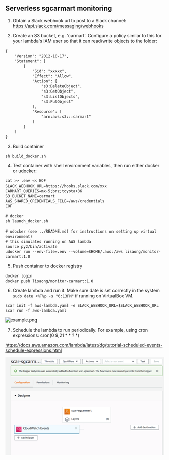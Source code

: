 ## Serverless sgcarmart monitoring

1. Obtain a Slack webhook url to post to a Slack channel:
https://api.slack.com/messaging/webhooks

2. Create an S3 bucket, e.g. 'carmart'. Configure a policy similar to this for your lambda's IAM user so that it can read/write objects to the folder:
```
{
    "Version": "2012-10-17",
    "Statement": [
        {
            "Sid": "xxxxx",
            "Effect": "Allow",
            "Action": [
                "s3:DeleteObject",
                "s3:GetObject",
                "s3:ListObjects",
                "s3:PutObject"
            ],
            "Resource": [
                "arn:aws:s3:::carmart"
            ]
        }
    ]
}
```

3. Build container
  ```
  sh build_docker.sh
  ```

4. Test container with shell environment variables, then run either docker or udocker: 

  ```
  cat >> .env << EOF
  SLACK_WEBHOOK_URL=https://hooks.slack.com/xxx
  CARMART_QUERIES=mx-5;brz;toyota+86
  S3_BUCKET_NAME=carmart
  AWS_SHARED_CREDENTIALS_FILE=/aws/credentials
  EOF

  # docker
  sh launch_docker.sh

  # udocker (see ../README.md) for instructions on setting up virtual environment)
  # this simulates running on AWS lambda
  source py2/bin/activate
  udocker run --env-file=.env --volume=$HOME/.aws:/aws lisaong/monitor-carmart:1.0
  ```

5. Push container to docker registry
  ```
  docker login
  docker push lisaong/monitor-carmart:1.0
  ```

6. Create lambda and run it. Make sure date is set correctly in the system `sudo date +%T%p -s "6:13PM"` if running on VirtualBox VM.
  ```
  scar init -f aws-lambda.yaml -e SLACK_WEBHOOK_URL=$SLACK_WEBHOOK_URL
  scar run -f aws-lambda.yaml
  ```

![example.png](example.png)

7. Schedule the lambda to run periodically. For example, using cron expressions: cron(0 9,21 * * ? *)

https://docs.aws.amazon.com/lambda/latest/dg/tutorial-scheduled-events-schedule-expressions.html

![example2.png](example2.png)
